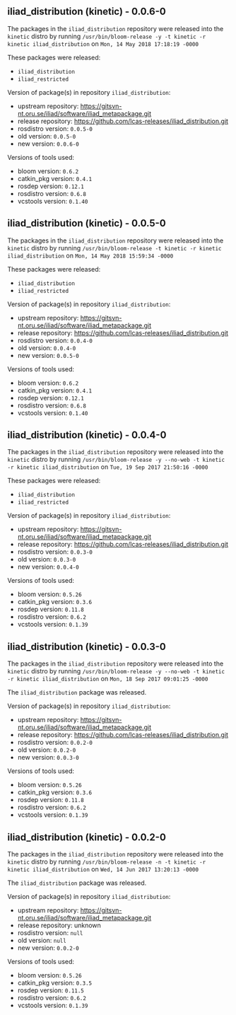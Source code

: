 ## iliad_distribution (kinetic) - 0.0.6-0

The packages in the `iliad_distribution` repository were released into the `kinetic` distro by running `/usr/bin/bloom-release -y -t kinetic -r kinetic iliad_distribution` on `Mon, 14 May 2018 17:18:19 -0000`

These packages were released:
- `iliad_distribution`
- `iliad_restricted`

Version of package(s) in repository `iliad_distribution`:

- upstream repository: https://gitsvn-nt.oru.se/iliad/software/iliad_metapackage.git
- release repository: https://github.com/lcas-releases/iliad_distribution.git
- rosdistro version: `0.0.5-0`
- old version: `0.0.5-0`
- new version: `0.0.6-0`

Versions of tools used:

- bloom version: `0.6.2`
- catkin_pkg version: `0.4.1`
- rosdep version: `0.12.1`
- rosdistro version: `0.6.8`
- vcstools version: `0.1.40`


## iliad_distribution (kinetic) - 0.0.5-0

The packages in the `iliad_distribution` repository were released into the `kinetic` distro by running `/usr/bin/bloom-release -t kinetic -r kinetic iliad_distribution` on `Mon, 14 May 2018 15:59:34 -0000`

These packages were released:
- `iliad_distribution`
- `iliad_restricted`

Version of package(s) in repository `iliad_distribution`:

- upstream repository: https://gitsvn-nt.oru.se/iliad/software/iliad_metapackage.git
- release repository: https://github.com/lcas-releases/iliad_distribution.git
- rosdistro version: `0.0.4-0`
- old version: `0.0.4-0`
- new version: `0.0.5-0`

Versions of tools used:

- bloom version: `0.6.2`
- catkin_pkg version: `0.4.1`
- rosdep version: `0.12.1`
- rosdistro version: `0.6.8`
- vcstools version: `0.1.40`


## iliad_distribution (kinetic) - 0.0.4-0

The packages in the `iliad_distribution` repository were released into the `kinetic` distro by running `/usr/bin/bloom-release -y --no-web -t kinetic -r kinetic iliad_distribution` on `Tue, 19 Sep 2017 21:50:16 -0000`

These packages were released:
- `iliad_distribution`
- `iliad_restricted`

Version of package(s) in repository `iliad_distribution`:

- upstream repository: https://gitsvn-nt.oru.se/iliad/software/iliad_metapackage.git
- release repository: https://github.com/lcas-releases/iliad_distribution.git
- rosdistro version: `0.0.3-0`
- old version: `0.0.3-0`
- new version: `0.0.4-0`

Versions of tools used:

- bloom version: `0.5.26`
- catkin_pkg version: `0.3.6`
- rosdep version: `0.11.8`
- rosdistro version: `0.6.2`
- vcstools version: `0.1.39`


## iliad_distribution (kinetic) - 0.0.3-0

The packages in the `iliad_distribution` repository were released into the `kinetic` distro by running `/usr/bin/bloom-release -y --no-web -t kinetic -r kinetic iliad_distribution` on `Mon, 18 Sep 2017 09:01:25 -0000`

The `iliad_distribution` package was released.

Version of package(s) in repository `iliad_distribution`:

- upstream repository: https://gitsvn-nt.oru.se/iliad/software/iliad_metapackage.git
- release repository: https://github.com/lcas-releases/iliad_distribution.git
- rosdistro version: `0.0.2-0`
- old version: `0.0.2-0`
- new version: `0.0.3-0`

Versions of tools used:

- bloom version: `0.5.26`
- catkin_pkg version: `0.3.6`
- rosdep version: `0.11.8`
- rosdistro version: `0.6.2`
- vcstools version: `0.1.39`


## iliad_distribution (kinetic) - 0.0.2-0

The packages in the `iliad_distribution` repository were released into the `kinetic` distro by running `/usr/bin/bloom-release -n -t kinetic -r kinetic iliad_distribution` on `Wed, 14 Jun 2017 13:20:13 -0000`

The `iliad_distribution` package was released.

Version of package(s) in repository `iliad_distribution`:

- upstream repository: https://gitsvn-nt.oru.se/iliad/software/iliad_metapackage.git
- release repository: unknown
- rosdistro version: `null`
- old version: `null`
- new version: `0.0.2-0`

Versions of tools used:

- bloom version: `0.5.26`
- catkin_pkg version: `0.3.5`
- rosdep version: `0.11.5`
- rosdistro version: `0.6.2`
- vcstools version: `0.1.39`


